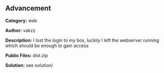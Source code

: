 ## Advancement

**Category:** web

**Author:** vakzz

**Description:**
I lost the login to my box, luckily I left the webserver running which should be enough to gain access

**Public Files:**
dist.zip

**Solution:**
see solution/
